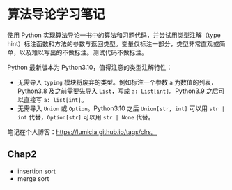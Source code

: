 # 算法导论学习笔记

使用 Python 实现算法导论一书中的算法和习题代码，并尝试用类型注解（type hint）标注函数和方法的参数与返回类型。变量仅标注一部分，类型非常直观或简单，以及难以写出的不做标注。测试代码不做标注。

Python 最新版本为 Python3.10，值得注意的类型注解特性：
-  无需导入 `typing` 模块将废弃的类型。例如标注一个参数 `a` 为数值的列表，Python3.8 及之前需要先导入 `List`，写成 `a: List[int]`。Python3.9 之后可以直接写 `a: list[int]`。
-  无需导入 `Union` 或 `Option`。Python3.10 之后 `Union[str, int]` 可以用 `str | int` 代替，`Option[str]` 可以用 `str | None` 代替。

笔记在个人博客：https://lumicia.github.io/tags/clrs。

## Chap2

- insertion sort
- merge sort